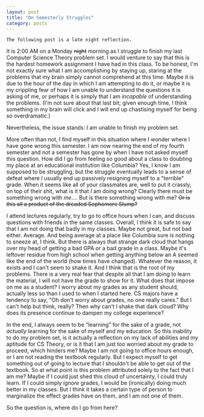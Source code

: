 ```yaml
---
layout: post
title: "On Semesterly Struggles"
category: posts
---
```


`The following post is a late night reflection.`

It is 2:00 AM on a Monday ~~night~~ morning as I struggle to finish my last Computer Science Theory problem set. I would venture to say that this is the hardest homework assignment I have had in this class. To be honest, I'm not exactly sure what I am accomplishing by staying up, staring at the problems that my brain simply cannot comprehend at this time. Maybe it is due to the hour of the day in which I am attempting to do it, or maybe it is my crippling fear of how I am unable to understand the questions it is asking of me, or perhaps it is simply that I am *incapable* of understanding the problems. (I'm not sure about that last bit; given enough time, I think something in my brain will click and I will end up chastising myself for being so overdramatic.)

Nevertheless, the issue stands: I am unable to finish my problem set.

More often than not, I find myself in this situation where I wonder where I have gone wrong this semester. I am now nearing the end of my fourth semester and not a semester has gone by when I have not asked myself this question. How did I go from feeling so good about a class to doubting my place at an educational institution like Columbia? Yes, I know I am supposed to be struggling, but the struggle eventually leads to a sense of defeat where I usually end up passively resigning myself to a "terrible" grade. When it seems like all of your classmates are, well to put it crassly, on top of their shit, what is it that *I* am doing wrong? Clearly there must be something wrong with *me*.... But is there something wrong with me? ~~Or is this all a product of the dreaded Sophomore Slump?~~

I attend lectures regularly, try to go to office hours when I can, and discuss questions with friends in the same classes. Overall, I think it is safe to say that I am not doing that badly in my classes. Maybe not great, but not bad either. Average. And being average at a place like Columbia sure is nothing to sneeze at, I think. But there is always that strange dark cloud that hangs over my head of getting a bad GPA or a bad grade in a class. Maybe it's leftover residue from high school when getting anything below an A seemed like the end of the world (how times have changed). Whatever the reason, it exists and I can't seem to shake it. And I think that is the root of my problems. There is a very real fear that despite all that I am doing to learn the material, I will not have the grade to show for it. What does that impose on me as a student? I worry about my grades as any student should, actually less so than I used to when I started here. CS majors have a tendency to say, "Oh don't worry about grades, no one really cares." But I can't help but think, really? Then why can't I shake that dark cloud? Why does its presence continue to dampen my college experience? 

In the end, I always seem to be "learning" for the sake of a grade, not *actually* learning for the sake of myself and my education. So this inability to do my problem set, is it actually a reflection on my lack of abilities and my aptitude for CS Theory, or is it that I am just too worried about my grade to proceed, which hinders me? Maybe I am not going to office hours enough, or I am not reading the textbook regularly. But I expect myself to get something out of going to lecture that I shouldn't be able to get out of the textbook. So at what point is this problem attributed solely to the fact that I am me? Maybe if I could just shed this cloud of uncertainty, I could truly learn. If I could simply *ignore* grades, I would be (ironically) doing much better in my classes. But I think it takes a certain type of person to marginalize the effect grades have on them, and I am not one of them.

So the question is, where do I go from here?
